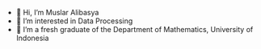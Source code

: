 - 👋 Hi, I’m Muslar Alibasya
- 👀 I’m interested in Data Processing
- 🌱 I’m a fresh graduate of the Department of Mathematics, University of Indonesia

<!---
muslaralibasya/muslaralibasya is a ✨ special ✨ repository because its `README.md` (this file) appears on your GitHub profile.
You can click the Preview link to take a look at your changes.
--->
